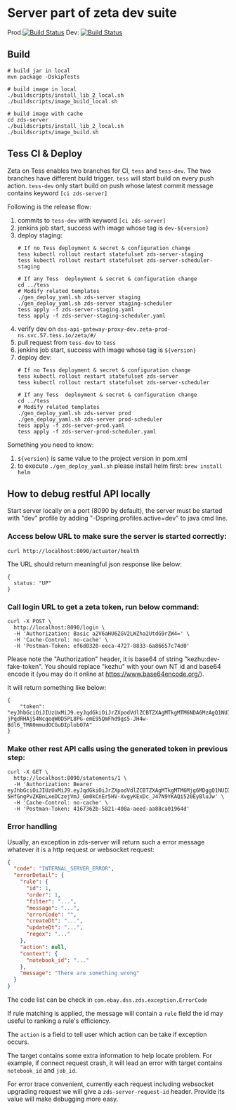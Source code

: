 # Server part of zeta dev suite

Prod:[![Build Status](https://ci.altus.vip.ebay.com/zeta-tess-ci-5162/buildStatus/icon?job=zds-server/tess)](https://ci.altus.vip.ebay.com/zeta-tess-ci-5162/job/zds-server/tess)
Dev: [![Build Status](https://ci.altus.vip.ebay.com/zeta-tess-ci-5162/buildStatus/icon?job=zds-server/tess)](https://ci.altus.vip.ebay.com/zeta-tess-ci-5162/job/zds-server/tess-dev)


## Build

```
# build jar in local
mvn package -DskipTests

# build image in local
./buildscripts/install_lib_2_local.sh
./buildscripts/image_build_local.sh

# build image with cache
cd zds-server
./buildscripts/install_lib_2_local.sh
./buildscripts/image_build.sh
```

## Tess CI & Deploy

Zeta on Tess enables two branches for CI, `tess` and `tess-dev`. The two branches have different build trigger. `tess` will start build
on every push action. `tess-dev` only start build on push whose latest commit message contains keyword
`[ci zds-server]`

Following is the release flow:
1. commits to `tess-dev` with keyword `[ci zds-server]`
1. jenkins job start, success with image whose tag is `dev-${version}`
1. deploy staging:
    ```shell script
    # If no Tess deployment & secret & configuration change
   tess kubectl rollout restart statefulset zds-server-staging
   tess kubectl rollout restart statefulset zds-server-scheduler-staging
   
   # If any Tess  deployment & secret & configuration change
   cd ../tess
   # Modify related templates
   ./gen_deploy_yaml.sh zds-server staging
   ./gen_deploy_yaml.sh zds-server staging-scheduler
   tess apply -f zds-server-staging.yaml
   tess apply -f zds-server-staging-scheduler.yaml
    ```
 1. verify dev on `dss-api-gateway-proxy-dev.zeta-prod-ns.svc.57.tess.io/zeta/#/`
 1. pull request from `tess-dev` to `tess`
 1. jenkins job start, success with image whose tag is `${version}`
 1. deploy dev:
    ```shell script
    # If no Tess deployment & secret & configuration change
    tess kubectl rollout restart statefulset zds-server
    tess kubectl rollout restart statefulset zds-server-scheduler
   
    # If any Tess  deployment & secret & configuration change
    cd ../tess
    # Modify related templates
    ./gen_deploy_yaml.sh zds-server prod
    ./gen_deploy_yaml.sh zds-server prod-scheduler
    tess apply -f zds-server-prod.yaml
    tess apply -f zds-server-prod-scheduler.yaml
    ```
        
Something you need to know:
 1. `${version}` is same value to the project version in pom.xml
 2. to execute `./gen_deploy_yaml.sh` please install helm first: `brew install helm`
 
## How to debug restful API locally

Start server locally on a port (8090 by default), the server must be started with "dev" profile by adding "-Dspring.profiles.active=dev" to java cmd line.

### Access below URL to make sure the server is started correctly: 
```
curl http://localhost:8090/actuator/health
```

The URL should return meaningful json response like below:
```
{
  status: "UP"
}
```

### Call login URL to get a zeta token, run below command:
```
curl -X POST \
  http://localhost:8090/login \
  -H 'Authorization: Basic a2V6aHU6ZGV2LWZha2UtdG9rZW4=' \
  -H 'Cache-Control: no-cache' \
  -H 'Postman-Token: ef6d0320-eeca-4727-8833-6a86657c74d0'
```

Please note the "Authorization" header, it is base64 of string "kezhu:dev-fake-token". You should replace "kezhu" with your own NT id and base64 encode it (you may do it online at https://www.base64encode.org/). 

It will return something like below:
```
{
    "token": "eyJhbGciOiJIUzUxMiJ9.eyJqdGkiOiJrZXpodVdlZCBTZXAgMTkgMTM6NDA6MzAgQ1NUIDIwMTgiLCJzdWIiOiJrZXpodSIsImlzcyI6InpldGEuY29ycC5lYmF5LmNvbSIsImlhdCI6MTUzNzMzNTYzMCwiZXhwIjoxNTM3NTA4NDMwfQ.lWlZAM4Y3TVOCW-jPqdRHAjS4NcqeqW0D5PL8PG-emE95QmFhd9gs5-JH4w-Bdl6_TMA0mmudOCGuDIplobO7A"
}
```

### Make other rest API calls using the generated token in previous step:
```
curl -X GET \
  http://localhost:8090/statements/1 \
  -H 'Authorization: Bearer eyJhbGciOiJIUzUxMiJ9.eyJqdGkiOiJrZXpodVdlZCBTZXAgMTkgMTM6Mjg6MDggQ1NUIDIwMTgiLCJzdWIiOiJrZXpodSIsImlzcyI6InpldGEuY29ycC5lYmF5LmNvbSIsImlhdCI6MTUzNzMzNDg4OCwiZXhwIjoxNTM3NTA3Njg4fQ.74WOIOppgvZ0EKPRrbD-5HfGngPvZKBnLxeDCzejVmJ_Gm0kCnEr5HV-XvgyKExDc_J47N9YKAQi520EyBluJw' \
  -H 'Cache-Control: no-cache' \
  -H 'Postman-Token: 4167362b-5821-408a-aeed-aa88ca01964d'
```


### Error handling

Usually, an exception in zds-server will return such a error message whatever it is a http request or websocket request:
```json
{
  "code": "INTERNAL_SERVER_ERROR",
  "errorDetail": {
    "rule": {
      "id": 1,
      "order": 1,
      "filter": "...",
      "message": "...",
      "errorCode": "",
      "createDt": "...",
      "updateDt": "...",
      "regex": "..."
    },
    "action": null,
    "context": {
      "notebook_id": "..."
    },
    "message": "There are something wrong"
  } 
}
```
The code list can be check in `com.ebay.dss.zds.exception.ErrorCode`

If rule matching is applied, the message will contain a `rule` field the id may useful to ranking a rule's efficiency.

The `action` is a field to tell user which action can be take if exception occurs.

The target contains some extra information to help locate problem. For example, if connect request crash, it will lead an error with target contains `notebook_id` and `job_id`.

For error trace convenient, currently each request including websocket upgrading request we will give a `zds-server-request-id` header. Provide its value will make debugging more easy.

